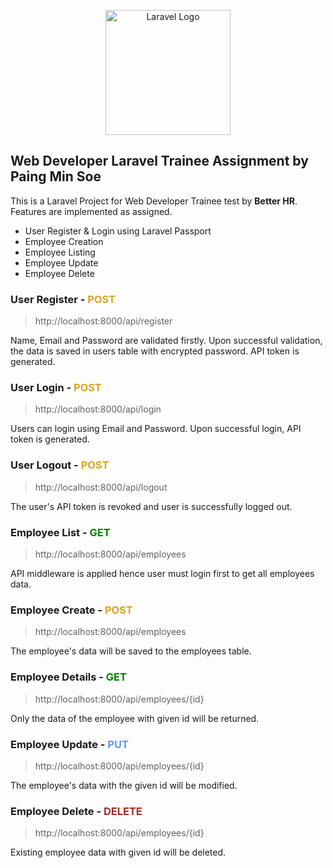 <p align="center"><a href="https://betterhr.com" target="_blank"><img src="https://betterhr.io/wp-content/uploads/better-hr-dark-logo.svg" width="200" alt="Laravel Logo"></a></p>

## **Web Developer Laravel Trainee Assignment by Paing Min Soe**

This is a Laravel Project for Web Developer Trainee test by **Better HR**. Features are implemented as assigned.

-   User Register & Login using Laravel Passport
-   Employee Creation
-   Employee Listing
-   Employee Update
-   Employee Delete

### **User Register - <span style="color: goldenrod;">POST</span>**

> http://localhost:8000/api/register

Name, Email and Password are validated firstly. Upon successful validation, the data is saved in users table with encrypted password. API token is generated.

### **User Login - <span style="color: goldenrod;">POST</span>**

> http://localhost:8000/api/login

Users can login using Email and Password. Upon successful login, API token is generated.

### **User Logout - <span style="color: goldenrod;">POST</span>**

> http://localhost:8000/api/logout

The user's API token is revoked and user is successfully logged out.

### **Employee List - <span style="color: green;">GET</span>**

> http://localhost:8000/api/employees

API middleware is applied hence user must login first to get all employees data.

### **Employee Create - <span style="color: goldenrod;">POST</span>**

> http://localhost:8000/api/employees

The employee's data will be saved to the employees table.

### **Employee Details - <span style="color: green;">GET</span>**

> http://localhost:8000/api/employees/{id}

Only the data of the employee with given id will be returned.

### **Employee Update - <span style="color: cornflowerblue;">PUT</span>**

> http://localhost:8000/api/employees/{id}

The employee's data with the given id will be modified.

### **Employee Delete - <span style="color: brown;">DELETE</span>**

> http://localhost:8000/api/employees/{id}

Existing employee data with given id will be deleted.
